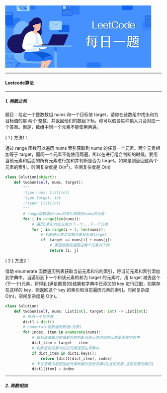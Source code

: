![](../img/python3/leetcode-algorithm.jpg)
<hr>

#### Leetcode算法
<hr>

##### 1. 两数之和
题目：给定一个整数数组 nums 和一个目标值 target，请你在该数组中找出和为目标值的那 两个 整数，并返回他们的数组下标。你可以假设每种输入只会对应一个答案。但是，数组中同一个元素不能使用两遍。

( 1 ) 方法1：

通过 range 函数可以遍历 nums 索引获取到 nums
的任意一个元素。两个元素相加等于 target，而同一个元素不能使用两遍，所以在进行组合判断的时候，要用当前元素和后面的所有元素进行加和并判断是否为 target。如果是则返回这两个元素的索引。时间复杂度是 O(n<sup>2</sup>)，空间复杂度是 O(n)
```python
class Solution(object):
    def twoSum(self, nums, target):
        """
        :type nums: List[int]
        :type target: int
        :rtype: List[int]
        """
        # range函数遍历nums的索引获取到nums的元素
        for i in range(len(nums)):
            # 遍历i索引对应元素的下一个...下一个元素
            for j in range(i + 1, len(nums)):
                # 判断两元素之和是否是目标值target
                if  target == nums[i] + nums[j]:
                    # 满足题意则返回这两个元素的下标
                    return [i, j]
```
( 2 ) 方法2：

借助 enumerate 函数遍历列表获取当前元素和它的索引，将当前元素和索引添加到字典中。当遍历到下一个和该元素的和为 target
的元素时，用 target 减去这个(下一个)元素，将得到(满足题意的)结果和字典中已添加的 key 进行匹配，如果存在这样的 key，则返回这个 key
的索引和当前遍历元素的索引。时间复杂度 O(n)，空间复杂度是 O(n)。
```python
class Solution:
    def twoSum(self, nums: List[int], target: int) -> List[int]:
        # 声明一个空字典
        dict1 = dict()
        # enumerate函数遍历数组(列表)
        for index, item in enumerate(nums):
            # 目标值减去当前值是为的判断当前元素对应的元素是否在字典中
            dict_item = target - item
            # 判断当前元素对应的元素是否在字典中
            if dict_item in dict1.keys():
                return [dict1[dict_item], index]
            # 不在字典中就把当前元素和索引放到字典中{当前元素,当前元素的索引}
            dict1[item] = index
```
<hr>

##### 2. 两数相加
